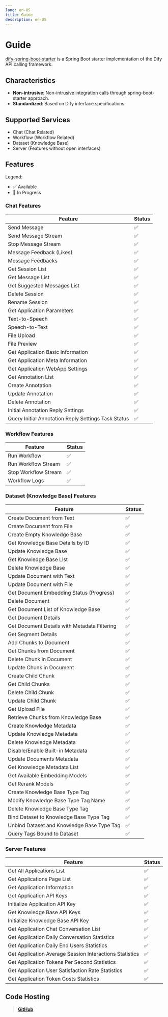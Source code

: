 ```yaml
---
lang: en-US
title: Guide
description: en-US
---
```


# Guide

[dify-spring-boot-starter](https://github.com/guoshiqiufeng/dify-spring-boot-starter) is a Spring Boot starter
implementation of the Dify API calling framework.

## Characteristics

- **Non-intrusive**: Non-intrusive integration calls through spring-boot-starter approach.
- **Standardized**: Based on Dify interface specifications.

## Supported Services

- Chat (Chat Related)
- Workflow (Workflow Related)
- Dataset (Knowledge Base)
- Server (Features without open interfaces)

## Features

Legend:

- ✅ Available
- 🚧 In Progress

### Chat Features

| Feature                                             | Status |
|-----------------------------------------------------|--------|
| Send Message                                        | ✅      |
| Send Message Stream                                 | ✅      |
| Stop Message Stream                                 | ✅      |
| Message Feedback (Likes)                            | ✅      |
| Message Feedbacks                                   | ✅      |
| Get Session List                                    | ✅      |
| Get Message List                                    | ✅      |
| Get Suggested Messages List                         | ✅      |
| Delete Session                                      | ✅      |
| Rename Session                                      | ✅      |
| Get Application Parameters                          | ✅      |
| Text-to-Speech                                      | ✅      |
| Speech-to-Text                                      | ✅      |
| File Upload                                         | ✅      |
| File Preview                                        | ✅      |
| Get Application Basic Information                   | ✅      |
| Get Application Meta Information                    | ✅      |
| Get Application WebApp Settings                     | ✅      |
| Get Annotation List                                 | ✅      |
| Create Annotation                                   | ✅      |
| Update Annotation                                   | ✅      |
| Delete Annotation                                   | ✅      |
| Initial Annotation Reply Settings                   | ✅      |
| Query Initial Annotation Reply Settings Task Status | ✅      |

### Workflow Features

| Feature              | Status |
|----------------------|--------|
| Run Workflow         | ✅      |
| Run Workflow Stream  | ✅      |
| Stop Workflow Stream | ✅      |
| Workflow Logs        | ✅      |

### Dataset (Knowledge Base) Features

| Feature                                      | Status |
|----------------------------------------------|--------|
| Create Document from Text                    | ✅      |
| Create Document from File                    | ✅      |
| Create Empty Knowledge Base                  | ✅      |
| Get Knowledge Base Details by ID             | ✅      |
| Update Knowledge Base                        | ✅      |
| Get Knowledge Base List                      | ✅      |
| Delete Knowledge Base                        | ✅      |
| Update Document with Text                    | ✅      |
| Update Document with File                    | ✅      |
| Get Document Embedding Status (Progress)     | ✅      |
| Delete Document                              | ✅      |
| Get Document List of Knowledge Base          | ✅      |
| Get Document Details                         | ✅      |
| Get Document Details with Metadata Filtering | ✅      |
| Get Segment Details                          | ✅      |
| Add Chunks to Document                       | ✅      |
| Get Chunks from Document                     | ✅      |
| Delete Chunk in Document                     | ✅      |
| Update Chunk in Document                     | ✅      |
| Create Child Chunk                           | ✅      |
| Get Child Chunks                             | ✅      |
| Delete Child Chunk                           | ✅      |
| Update Child Chunk                           | ✅      |
| Get Upload File                              | ✅      |
| Retrieve Chunks from Knowledge Base          | ✅      |
| Create Knowledge Metadata                    | ✅      |
| Update Knowledge Metadata                    | ✅      |
| Delete Knowledge Metadata                    | ✅      |
| Disable/Enable Built-in Metadata             | ✅      |
| Update Documents Metadata                    | ✅      |
| Get Knowledge Metadata List                  | ✅      |
| Get Available Embedding Models               | ✅      |
| Get Rerank Models                            | ✅      |
| Create Knowledge Base Type Tag               | ✅      |
| Modify Knowledge Base Type Tag Name          | ✅      |
| Delete Knowledge Base Type Tag               | ✅      |
| Bind Dataset to Knowledge Base Type Tag      | ✅      |
| Unbind Dataset and Knowledge Base Type Tag   | ✅      |
| Query Tags Bound to Dataset                  | ✅      |

### Server Features

| Feature                                           | Status |
|---------------------------------------------------|--------|
| Get All Applications List                         | ✅      |
| Get Applications Page List                        | ✅      |
| Get Application Information                       | ✅      |
| Get Application API Keys                          | ✅      |
| Initialize Application API Key                    | ✅      |
| Get Knowledge Base API Keys                       | ✅      |
| Initialize Knowledge Base API Key                 | ✅      |
| Get Application Chat Conversation List            | ✅      |
| Get Application Daily Conversation Statistics     | ✅      |
| Get Application Daily End Users Statistics        | ✅      |
| Get Application Average Session Interactions Statistics | ✅      |
| Get Application Tokens Per Second Statistics      | ✅      |
| Get Application User Satisfaction Rate Statistics | ✅      |
| Get Application Token Costs Statistics            | ✅      |

## Code Hosting

> **[GitHub](https://github.com/guoshiqiufeng/dify-spring-boot-starter)**
